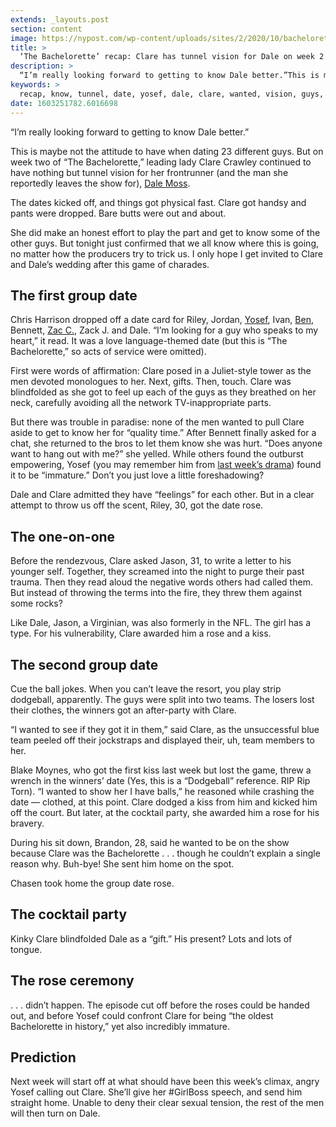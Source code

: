 ```yaml
--- 
extends: _layouts.post 
section: content 
image: https://nypost.com/wp-content/uploads/sites/2/2020/10/bachelorette-91.jpg?quality=90&strip=all&w=1200 
title: > 
  ‘The Bachelorette’ recap: Clare has tunnel vision for Dale on week 2 
description: > 
  “I’m really looking forward to getting to know Dale better.”This is maybe not the attitude to have when dating 23 different guys.But on week two of “The Bachelorette,” leading lady Clare Crawley continued to have nothing but tunnel vision for her frontrunner (and the man she reportedly leaves the show for), Dale Moss.But in a clear attempt to throw us off the scent, Riley, 30, got the date rose.During his sit down, Brandon, 28, said he wanted to be on the show because Clare was the Bachelorette .PredictionNext week will start off at what should have been this week’s climax, angry Yosef calling out Clare. 
keywords: > 
  recap, know, tunnel, date, yosef, dale, clare, wanted, vision, guys, week, rose, bachelorette 
date: 1603251782.6016698 
--- 
```

<div><p>&#8220;I&#8217;m really looking forward to getting to know Dale better.&#8221;</p>
<p>This is maybe not the attitude to have when dating 23 different guys. But on week two of &#8220;The Bachelorette,&#8221; leading lady Clare Crawley continued to have nothing but tunnel vision for her frontrunner (and the man she reportedly leaves the show for), <a href="https://nypost.com/article/who-is-dale-moss-meet-clare-crawleys-bachelorette-contestant/" target="_blank" rel="noopener noreferrer">Dale Moss</a>.</p>
<p>The dates kicked off, and things got physical fast. Clare got handsy and pants were dropped. Bare butts were out and about.</p>
<p>She did make an honest effort to play the part and get to know some of the other guys. But tonight just confirmed that we all know where this is going, no matter how the producers try to trick us. I only hope I get invited to Clare and Dale&#8217;s wedding after this game of charades.</p>
<h2>The first group date</h2>
<p>Chris Harrison dropped off a date card for Riley, Jordan, <a href="https://nypost.com/article/who-is-yosef-aborady-the-bachelorette-2020/" target="_blank" rel="noopener noreferrer">Yosef</a>, Ivan, <a href="https://nypost.com/article/ben-smith-from-the-bachelorette-everything-you-need-to-know/" target="_blank" rel="noopener noreferrer">Ben</a>, Bennett, <a href="https://nypost.com/article/who-is-zac-clark-bachelorette-2020/" target="_blank" rel="noopener noreferrer">Zac C.</a>, Zack J. and Dale. &#8220;I&#8217;m looking for a guy who speaks to my heart,&#8221; it read. It was a love language-themed date (but this is &#8220;The Bachelorette,&#8221; so acts of service were omitted).</p>
<p>First were words of affirmation: Clare posed in a Juliet-style tower as the men devoted monologues to her. Next, gifts. Then, touch. Clare was blindfolded as she got to feel up each of the guys as they breathed on her neck, carefully avoiding all the network TV-inappropriate parts.</p>
<p>But there was trouble in paradise: none of the men wanted to pull Clare aside to get to know her for &#8220;quality time.&#8221; After Bennett finally asked for a chat, she returned to the bros to let them know she was hurt. &#8220;Does anyone want to hang out with me?&#8221; she yelled. While others found the outburst empowering, Yosef (you may remember him from <a href="https://nypost.com/2020/10/13/bachelorette-recap-season-16-episode-1/" target="_blank" rel="noopener noreferrer">last week&#8217;s drama</a>) found it to be &#8220;immature.&#8221; Don&#8217;t you just love a little foreshadowing?</p>
<p>Dale and Clare admitted they have &#8220;feelings&#8221; for each other. But in a clear attempt to throw us off the scent, Riley, 30, got the date rose.</p>
 
<h2>The one-on-one</h2>
<p>Before the rendezvous, Clare asked Jason, 31, to write a letter to his younger self. Together, they screamed into the night to purge their past trauma. Then they read aloud the negative words others had called them. But instead of throwing the terms into the fire, they threw them against some rocks?</p>
<p>Like Dale, Jason, a Virginian, was also formerly in the NFL. The girl has a type. For his vulnerability, Clare awarded him a rose and a kiss.</p>
<h2>The second group date</h2>
<p>Cue the ball jokes. When you can&#8217;t leave the resort, you play strip dodgeball, apparently. The guys were split into two teams. The losers lost their clothes, the winners got an after-party with Clare.</p>
<p>&#8220;I wanted to see if they got it in them,&#8221; said Clare, as the unsuccessful blue team peeled off their jockstraps and displayed their, uh, team members to her.</p>
<p>Blake Moynes, who got the first kiss last week but lost the game, threw a wrench in the winners&#8217; date (Yes, this is a &#8220;Dodgeball&#8221; reference. RIP Rip Torn). &#8220;I wanted to show her I have balls,&#8221; he reasoned while crashing the date &#8212; clothed, at this point. Clare dodged a kiss from him and kicked him off the court. But later, at the cocktail party, she awarded him a rose for his bravery.</p>
<p>During his sit down, Brandon, 28, said he wanted to be on the show because Clare was the Bachelorette . . . though he couldn&#8217;t explain a single reason why. Buh-bye! She sent him home on the spot.</p>
<p>Chasen took home the group date rose.</p>
 
<h2>The cocktail party</h2>
<p>Kinky Clare blindfolded Dale as a &#8220;gift.&#8221; His present? Lots and lots of tongue.</p>
<h2>The rose ceremony</h2>
<p>. . . didn&#8217;t happen. The episode cut off before the roses could be handed out, and before Yosef could confront Clare for being &#8220;the oldest Bachelorette in history,&#8221; yet also incredibly immature.</p>
<h2>Prediction</h2>
<p>Next week will start off at what should have been this week&#8217;s climax, angry Yosef calling out Clare. She&#8217;ll give her #GirlBoss speech, and send him straight home. Unable to deny their clear sexual tension, the rest of the men will then turn on Dale.</p>
			</div>